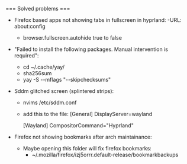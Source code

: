 === Solved problems ===

- Firefox based apps not showing tabs in fullscreen in hyprland:
    -URL: about:config 
    - browser.fullscreen.autohide true to false

- "Failed to install the following packages. Manual intervention is required":
    - cd ~/.cache/yay/<name-of-package>
    - sha256sum <name-of-installer>
    - yay -S <name-of-package> --mflags "--skipchecksums"

- Sddm glitched screen (splintered strips):
    - nvims /etc/sddm.conf
    - add this to the file:
        [General]
        DisplayServer=wayland

        [Wayland]
        CompositorCommand="Hyprland"

- Firefox not showing bookmarks after arch maintainance:

    - Maybe opening this folder will fix firefox bookmarks:
        - ~/.mozilla/firefox/izj5orrr.default-release/bookmarkbackups   
